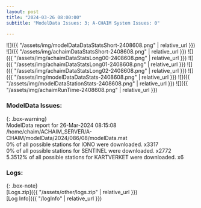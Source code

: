 ```yaml
---
layout: post
title: "2024-03-26 08:00:00"
subtitle: "ModelData Issues: 3; A-CHAIM System Issues: 0"

---
```


![]({{ "/assets/img/modelDataDataStatsShort-2408608.png" | relative_url }})
![]({{ "/assets/img/achaimDataStatsShort-2408608.png" | relative_url }})
![]({{ "/assets/img/achaimDataStatsLong00-2408608.png" | relative_url }})
![]({{ "/assets/img/achaimDataStatsLong01-2408608.png" | relative_url }})
![]({{ "/assets/img/achaimDataStatsLong02-2408608.png" | relative_url }})
![]({{ "/assets/img/modelDataDataStats-2408608.png" | relative_url }})
![]({{ "/assets/img/modelDataStationStats-2408608.png" | relative_url }})
![]({{ "/assets/img/achaimRunTime-2408608.png" | relative_url }})


### ModelData Issues:  
  
{: .box-warning}  
 ModelData report for 26-Mar-2024 08:15:08   
 /home/chaim/ACHAIM_SERVER/A-CHAIM/modelData/2024/086/08/modelData.mat   
 0% of all possible stations for IONO were downloaded. x3317   
 0% of all possible stations for SENTINEL were downloaded. x2772   
 5.3512% of all possible stations for KARTVERKET were downloaded. x6   
  


### Logs:  
  
{: .box-note}  
[Logs.zip]({{ "/assets/other/logs.zip" | relative_url }})  
[Log Info]({{ "/logInfo" | relative_url }})  
